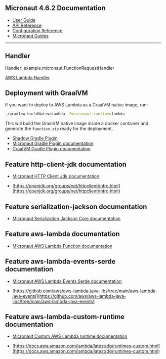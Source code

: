 ## Micronaut 4.6.2 Documentation

- [User Guide](https://docs.micronaut.io/4.6.2/guide/index.html)
- [API Reference](https://docs.micronaut.io/4.6.2/api/index.html)
- [Configuration Reference](https://docs.micronaut.io/4.6.2/guide/configurationreference.html)
- [Micronaut Guides](https://guides.micronaut.io/index.html)
---

## Handler

Handler: example.micronaut.FunctionRequestHandler

[AWS Lambda Handler](https://docs.aws.amazon.com/lambda/latest/dg/java-handler.html)

## Deployment with GraalVM

If you want to deploy to AWS Lambda as a GraalVM native image, run:

```bash
./gradlew buildNativeLambda -Pmicronaut.runtime=lambda
```

This will build the GraalVM native image inside a docker container and generate the `function.zip` ready for the deployment.


- [Shadow Gradle Plugin](https://plugins.gradle.org/plugin/com.github.johnrengelman.shadow)
- [Micronaut Gradle Plugin documentation](https://micronaut-projects.github.io/micronaut-gradle-plugin/latest/)
- [GraalVM Gradle Plugin documentation](https://graalvm.github.io/native-build-tools/latest/gradle-plugin.html)
## Feature http-client-jdk documentation

- [Micronaut HTTP Client Jdk documentation](https://docs.micronaut.io/latest/guide/index.html#jdkHttpClient)

- [https://openjdk.org/groups/net/httpclient/intro.html](https://openjdk.org/groups/net/httpclient/intro.html)


## Feature serialization-jackson documentation

- [Micronaut Serialization Jackson Core documentation](https://micronaut-projects.github.io/micronaut-serialization/latest/guide/)


## Feature aws-lambda documentation

- [Micronaut AWS Lambda Function documentation](https://micronaut-projects.github.io/micronaut-aws/latest/guide/index.html#lambda)


## Feature aws-lambda-events-serde documentation

- [Micronaut AWS Lambda Events Serde documentation](https://micronaut-projects.github.io/micronaut-aws/snapshot/guide/#eventsLambdaSerde)

- [https://github.com/aws/aws-lambda-java-libs/tree/main/aws-lambda-java-events](https://github.com/aws/aws-lambda-java-libs/tree/main/aws-lambda-java-events)


## Feature aws-lambda-custom-runtime documentation

- [Micronaut Custom AWS Lambda runtime documentation](https://micronaut-projects.github.io/micronaut-aws/latest/guide/index.html#lambdaCustomRuntimes)

- [https://docs.aws.amazon.com/lambda/latest/dg/runtimes-custom.html](https://docs.aws.amazon.com/lambda/latest/dg/runtimes-custom.html)


